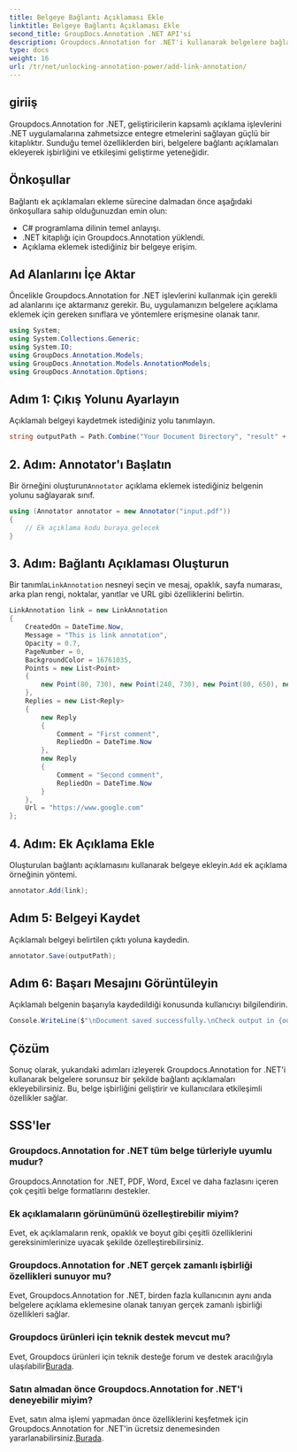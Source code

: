 ```yaml
---
title: Belgeye Bağlantı Açıklaması Ekle
linktitle: Belgeye Bağlantı Açıklaması Ekle
second_title: GroupDocs.Annotation .NET API'si
description: Groupdocs.Annotation for .NET'i kullanarak belgelere bağlantı açıklamalarını nasıl ekleyeceğinizi öğrenin. İşbirliğini ve etkileşimi zahmetsizce geliştirin.
type: docs
weight: 16
url: /tr/net/unlocking-annotation-power/add-link-annotation/
---
```

## giriiş
Groupdocs.Annotation for .NET, geliştiricilerin kapsamlı açıklama işlevlerini .NET uygulamalarına zahmetsizce entegre etmelerini sağlayan güçlü bir kitaplıktır. Sunduğu temel özelliklerden biri, belgelere bağlantı açıklamaları ekleyerek işbirliğini ve etkileşimi geliştirme yeteneğidir.
## Önkoşullar
Bağlantı ek açıklamaları ekleme sürecine dalmadan önce aşağıdaki önkoşullara sahip olduğunuzdan emin olun:
- C# programlama dilinin temel anlayışı.
- .NET kitaplığı için Groupdocs.Annotation yüklendi.
- Açıklama eklemek istediğiniz bir belgeye erişim.

## Ad Alanlarını İçe Aktar
Öncelikle Groupdocs.Annotation for .NET işlevlerini kullanmak için gerekli ad alanlarını içe aktarmanız gerekir. Bu, uygulamanızın belgelere açıklama eklemek için gereken sınıflara ve yöntemlere erişmesine olanak tanır.
```csharp
using System;
using System.Collections.Generic;
using System.IO;
using GroupDocs.Annotation.Models;
using GroupDocs.Annotation.Models.AnnotationModels;
using GroupDocs.Annotation.Options;
```
## Adım 1: Çıkış Yolunu Ayarlayın
Açıklamalı belgeyi kaydetmek istediğiniz yolu tanımlayın.
```csharp
string outputPath = Path.Combine("Your Document Directory", "result" + Path.GetExtension("input.pdf"));
```
## 2. Adım: Annotator'ı Başlatın
 Bir örneğini oluşturun`Annotator` açıklama eklemek istediğiniz belgenin yolunu sağlayarak sınıf.
```csharp
using (Annotator annotator = new Annotator("input.pdf"))
{
    // Ek açıklama kodu buraya gelecek
}
```
## 3. Adım: Bağlantı Açıklaması Oluşturun
 Bir tanımla`LinkAnnotation` nesneyi seçin ve mesaj, opaklık, sayfa numarası, arka plan rengi, noktalar, yanıtlar ve URL gibi özelliklerini belirtin.
```csharp
LinkAnnotation link = new LinkAnnotation
{
    CreatedOn = DateTime.Now,
    Message = "This is link annotation",
    Opacity = 0.7,
    PageNumber = 0,
    BackgroundColor = 16761035,
    Points = new List<Point>
    {
        new Point(80, 730), new Point(240, 730), new Point(80, 650), new Point(240, 650)
    },
    Replies = new List<Reply>
    {
        new Reply
        {
            Comment = "First comment",
            RepliedOn = DateTime.Now
        },
        new Reply
        {
            Comment = "Second comment",
            RepliedOn = DateTime.Now
        }
    },
    Url = "https://www.google.com"
};
```
## 4. Adım: Ek Açıklama Ekle
 Oluşturulan bağlantı açıklamasını kullanarak belgeye ekleyin.`Add` ek açıklama örneğinin yöntemi.
```csharp
annotator.Add(link);
```
## Adım 5: Belgeyi Kaydet
Açıklamalı belgeyi belirtilen çıktı yoluna kaydedin.
```csharp
annotator.Save(outputPath);
```
## Adım 6: Başarı Mesajını Görüntüleyin
Açıklamalı belgenin başarıyla kaydedildiği konusunda kullanıcıyı bilgilendirin.
```csharp
Console.WriteLine($"\nDocument saved successfully.\nCheck output in {outputPath}.");
```

## Çözüm
Sonuç olarak, yukarıdaki adımları izleyerek Groupdocs.Annotation for .NET'i kullanarak belgelere sorunsuz bir şekilde bağlantı açıklamaları ekleyebilirsiniz. Bu, belge işbirliğini geliştirir ve kullanıcılara etkileşimli özellikler sağlar.
## SSS'ler
### Groupdocs.Annotation for .NET tüm belge türleriyle uyumlu mudur?
Groupdocs.Annotation for .NET, PDF, Word, Excel ve daha fazlasını içeren çok çeşitli belge formatlarını destekler.
### Ek açıklamaların görünümünü özelleştirebilir miyim?
Evet, ek açıklamaların renk, opaklık ve boyut gibi çeşitli özelliklerini gereksinimlerinize uyacak şekilde özelleştirebilirsiniz.
### Groupdocs.Annotation for .NET gerçek zamanlı işbirliği özellikleri sunuyor mu?
Evet, Groupdocs.Annotation for .NET, birden fazla kullanıcının aynı anda belgelere açıklama eklemesine olanak tanıyan gerçek zamanlı işbirliği özellikleri sağlar.
### Groupdocs ürünleri için teknik destek mevcut mu?
 Evet, Groupdocs ürünleri için teknik desteğe forum ve destek aracılığıyla ulaşılabilir[Burada](https://forum.groupdocs.com/c/annotation/10).
### Satın almadan önce Groupdocs.Annotation for .NET'i deneyebilir miyim?
Evet, satın alma işlemi yapmadan önce özelliklerini keşfetmek için Groupdocs.Annotation for .NET'in ücretsiz denemesinden yararlanabilirsiniz.[Burada](https://purchase.groupdocs.com/temporary-license/).